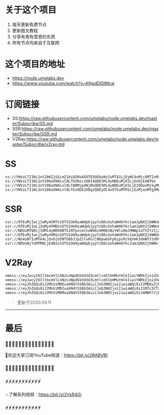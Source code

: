 # 关于这个项目
1. 每天更新免费节点
2. 更新图文教程
3. 分享有用有意思的东西
4. 所有节点均来自于互联网

# 这个项目的地址

* https://node.umelabs.dev
* https://www.youtube.com/watch?v=ANgdDISlMcw

# 订阅链接

* SS:https://raw.githubusercontent.com/umelabs/node.umelabs.dev/master/Subscribe/SS.md
* SSR:https://raw.githubusercontent.com/umelabs/node.umelabs.dev/master/Subscribe/SSR.md
* V2Ray:https://raw.githubusercontent.com/umelabs/node.umelabs.dev/master/Subscribe/v2ray.md

# SS

```http
ss://YWVzLTI1Ni1nY206ZjU1LmZ1bi01MzA5OTE5OEAxNzIuMTA1LjEyNC4xMjc6MTIxMzc=
ss://YWVzLTI1Ni1nY206aXN4Lnl0LTU2Nzc1ODI4QDE5Mi4yNDEuMjE5LjUxOjE4NTUx
ss://YWVzLTI1Ni1nY206aXN4Lnl0LTQ0Mjg4NjMxQDE5Mi4yNDEuMjE5LjE2ODoxMjkyMQ==
ss://YWVzLTI1Ni1nY206aXN4Lnl0LTkxODk2ODgzQDEyOC4xOTkuMTM1LjEzMjoxMTg3Mw==
```

# SSR

```http
ssr://OTEuMjIwLjIwMy45MTo1OTU1Om9yaWdpbjpyYzQ6cGxhaW46Ykc1amJpNXZjbWNnWlRaby8_b2Jmc3BhcmFtPSZyZW1hcmtzPTVyU2I1cDJKNTUtMlNRJmdyb3VwPVRHNWpiaTV2Y21j
ssr://OTEuMjIwLjIwMy45MDo1OTU1Om9yaWdpbjpyYzQ6cGxhaW46Ykc1amJpNXZjbWNnWlRaby8_b2Jmc3BhcmFtPSZyZW1hcmtzPTVyU2I1cDJKNTUtMlNnJmdyb3VwPVRHNWpiaTV2Y21j
ssr://NDUuMTQ0LjI0Mi4yNDk6NTk1NTpvcmlnaW46cmM0OnBsYWluOmJHNWpiaTV2Y21jZ1pUWm8vP29iZnNwYXJhbT0mcmVtYXJrcz01clNiNXAySjU1LTJTdyZncm91cD1URzVqYmk1dmNtYw
ssr://OTEuMjIwLjIwMy44Mzo1OTU1Om9yaWdpbjpyYzQ6cGxhaW46Ykc1amJpNXZjbWNnWlRaby8_b2Jmc3BhcmFtPSZyZW1hcmtzPTVyU2I1cDJKNTUtMlRBJmdyb3VwPVRHNWpiaTV2Y21j
ssr://NS4yNTIuMTk4LjUxOjU5NTU6b3JpZ2luOnJjNDpwbGFpbjpiRzVqYmk1dmNtY2dOV2g1Lz9vYmZzcGFyYW09JnJlbWFya3M9NUxpYzVMcXNRUSZncm91cD1URzVqYmk1dmNtYw
ssr://NDUuNjYuMTM0LjE4Nzo1OTU1Om9yaWdpbjpyYzQ6cGxhaW46Ykc1amJpNXZjbWNnTldoNS8_b2Jmc3BhcmFtPSZyZW1hcmtzPTVMaWM1THFzUWcmZ3JvdXA9VEc1amJpNXZjbWM
```

# V2Ray

```http
vmess://eyJwcyI6IltmcmVlLXNzLnNpdGVdd3d3Lmtlcm5lbHMuYmlkIiwiYWRkIjoid3d3Lmtlcm5lbHMuYmlkIiwicG9ydCI6IjQ0MyIsImlkIjoiM2E0YzdlMTMtYWFiMi1kZTMxLWU0NWUtYWQ0NThiMDcyZTA0IiwiYWlkIjoiMCIsIm5ldCI6IndzIiwidHlwZSI6Im5vbmUiLCJob3N0IjoiL3dzIiwidGxzIjoidGxzIn0=
vmess://eyJwcyI6IltmcmVlLXNzLnNpdGVdd3d3Lmtlcm5lbHMuYmlkIiwiYWRkIjoid3d3Lmtlcm5lbHMuYmlkIiwicG9ydCI6IjgwIiwiaWQiOiJhNWU4Yjg0Yy00YjczLTUwYjktNjA4Ny05MzZlZTkwZDc5MWIiLCJhaWQiOiIwIiwibmV0Ijoid3MiLCJ0eXBlIjoibm9uZSIsImhvc3QiOiIvd3MiLCJ0bHMiOiJub25lIn0=
vmess://eyJhZGQiOiJ2MnVzMDEuaXN4YS50b3AiLCJob3N0IjoiIiwiaWQiOiI2MDQxZjRlNi02YzhhLTRiNDEtYWM0My1lOTQxMDM3NjY4M2EiLCJuZXQiOiJ3cyIsInBhdGgiOiJcL3JheSIsInBvcnQiOiI0NDMiLCJwcyI6ImlzeC55dC0wMSIsInRscyI6InRscyIsInYiOjIsImFpZCI6MCwidHlwZSI6Im5vbmUifQo=
vmess://eyJhZGQiOiJ2MnVzMDIuaXN4YS50b3AiLCJob3N0IjoiIiwiaWQiOiI1MTc5YTZmNS0zMTk3LTQ4MTctODRiOS1iOGUwY2UyNjZmYmMiLCJuZXQiOiJ3cyIsInBhdGgiOiJcL3JheSIsInBvcnQiOiI0NDMiLCJwcyI6ImlzeC55dC0wMiIsInRscyI6InRscyIsInYiOjIsImFpZCI6MCwidHlwZSI6Im5vbmUifQo=
vmess://eyJhZGQiOiJ2MnVzMDMuaXN4YS50b3AiLCJob3N0IjoiIiwiaWQiOiJmMWVlYjE5OS0wNmM5LTQ2MzQtODFjOC1mNmIzMzlhZjRiZTkiLCJuZXQiOiJ3cyIsInBhdGgiOiJcL3JheSIsInBvcnQiOiI0NDMiLCJwcyI6ImlzeC55dC0wMyIsInRscyI6InRscyIsInYiOjIsImFpZCI6MCwidHlwZSI6Im5vbmUifQo=
```



> 更新于2020.09.11

---

# 最后
### 🌸🌸🌸🌸🌸🌸🌸🌸🌸🌸🌸🌸🌸🌸🌸

👏欢迎大家订阅YouTube频道：https://bit.ly/2RABVBt

### 🌸🌸🌸🌸🌸🌸🌸🌸🌸🌸🌸🌸🌸🌸🌸



### ⚡️⚡️⚡️⚡️⚡️⚡️⚡️⚡️⚡️⚡️⚡️

💥了解系列视频：https://bit.ly/2VsR4Gi

### ⚡️⚡️⚡️⚡️⚡️⚡️⚡️⚡️⚡️⚡️⚡️